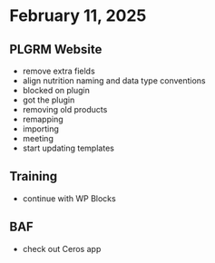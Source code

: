 # February 11, 2025

## PLGRM Website
- remove extra fields
- align nutrition naming and data type conventions
- blocked on plugin
- got the plugin
- removing old products
- remapping
- importing
- meeting
- start updating templates

## Training
- continue with WP Blocks

## BAF
- check out Ceros app